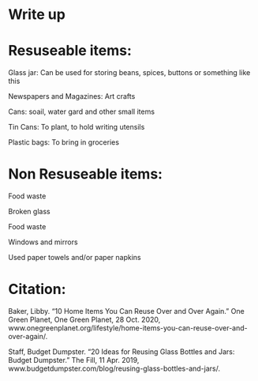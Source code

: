  # Write up
  <h1> Resuseable items: </h1>
<p> Glass jar: Can be used for storing beans, spices, buttons or something like this </p>
<p> Newspapers and Magazines: Art crafts </p>
<p> Cans: soail, water gard and other small items </p>
<p> Tin Cans: To plant, to hold writing utensils </p>
<p> Plastic bags: To bring in groceries </p> 
<p>  </p>
<h1> Non Resuseable items: </h1>
<p> Food waste </p>
<p> Broken glass </p>
<p> Food waste </p>
<p> Windows and mirrors </p>
<p> Used paper towels and/or paper napkins </p>
<p>  </p>
<h1> Citation: </h1>
<p> Baker, Libby. “10 Home Items You Can Reuse Over and Over Again.” One Green Planet, One Green Planet, 28 Oct. 2020, www.onegreenplanet.org/lifestyle/home-items-you-can-reuse-over-and-over-again/. </p>
<p> Staff, Budget Dumpster. “20 Ideas for Reusing Glass Bottles and Jars: Budget Dumpster.” The Fill, 11 Apr. 2019, www.budgetdumpster.com/blog/reusing-glass-bottles-and-jars/. </p>
